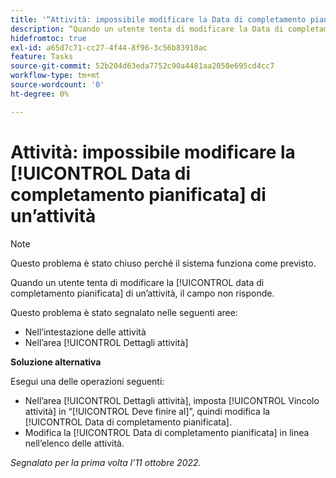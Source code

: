 ```yaml
---
title: '“Attività: impossibile modificare la Data di completamento pianificata di un’attività”'
description: “Quando un utente tenta di modificare la Data di completamento pianificata di un’attività, il campo non risponde. ”
hidefromtoc: true
exl-id: a65d7c71-cc27-4f44-8f96-3c56b83910ac
feature: Tasks
source-git-commit: 52b204d63eda7752c90a4481aa2050e695cd4cc7
workflow-type: tm+mt
source-wordcount: '0'
ht-degree: 0%

---
```


# Attività: impossibile modificare la [!UICONTROL Data di completamento pianificata] di un’attività

>[!NOTE]
>
>Questo problema è stato chiuso perché il sistema funziona come previsto. 

Quando un utente tenta di modificare la [!UICONTROL data di completamento pianificata] di un’attività, il campo non risponde.

Questo problema è stato segnalato nelle seguenti aree:

* Nell’intestazione delle attività
* Nell’area [!UICONTROL Dettagli attività]

**Soluzione alternativa**

Esegui una delle operazioni seguenti:

* Nell’area [!UICONTROL Dettagli attività], imposta [!UICONTROL Vincolo attività] in “[!UICONTROL Deve finire al]”, quindi modifica la [!UICONTROL Data di completamento pianificata].
* Modifica la [!UICONTROL Data di completamento pianificata] in linea nell’elenco delle attività.

_Segnalato per la prima volta l’11 ottobre 2022._
